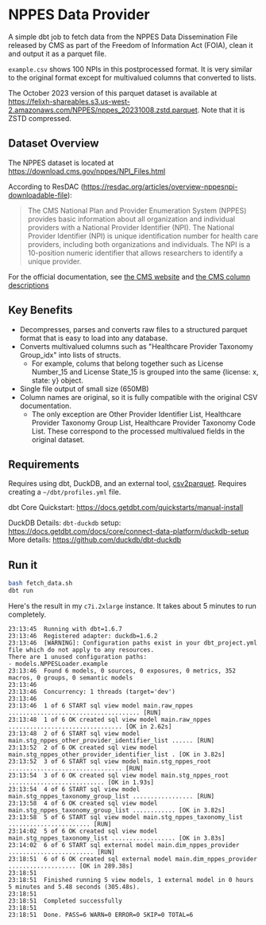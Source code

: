 # NPPES Data Provider

A simple dbt job to fetch data from the NPPES Data Dissemination File released by CMS as part of the Freedom of Information Act (FOIA), clean it and output it as a parquet file. 

`example.csv` shows 100 NPIs in this postprocessed format. It is very similar to the original format except for multivalued columns that converted to lists.

The October 2023 version of this parquet dataset is available at https://felixh-shareables.s3.us-west-2.amazonaws.com/NPPES/nppes_20231008.zstd.parquet. Note that it is ZSTD compressed.

## Dataset Overview

The NPPES dataset is located at https://download.cms.gov/nppes/NPI_Files.html

According to ResDAC (https://resdac.org/articles/overview-nppesnpi-downloadable-file):
>The CMS National Plan and Provider Enumeration System (NPPES) provides basic information about all organization and individual providers with a National Provider Identifier (NPI). The National Provider Identifier (NPI) is unique identification number for health care providers, including both organizations and individuals. The NPI is a 10-position numeric identifier that allows researchers to identify a unique provider.

For the official documentation, see [the CMS website](https://www.cms.gov/medicare/regulations-guidance/administrative-simplification/data-dissemination) and [the CMS column descriptions](https://www.cms.gov/regulations-and-guidance/administrative-simplification/nationalprovidentstand/downloads/data_dissemination_file-readme.pdf)

## Key Benefits
- Decompresses, parses and converts raw files to a structured parquet format that is easy to load into any database.
- Converts multivalued columns such as "Healthcare Provider Taxonomy Group_idx" into lists of structs.
    - For example, colums that belong together such as License Number_15 and License State_15 is grouped into the same {license: x, state: y} object.
- Single file output of small size (650MB)
- Column names are original, so it is fully compatible with the original CSV documentation.
    - The only exception are Other Provider Identifier List, Healthcare Provider Taxonomy Group List, Healthcare Provider Taxonomy Code List. These correspond to the processed multivalued fields in the original dataset.

## Requirements
Requires using dbt, DuckDB, and an external tool, [csv2parquet](https://github.com/domoritz/arrow-tools/tree/main/crates/csv2parquet#examples). Requires creating a `~/dbt/profiles.yml` file. 

dbt Core Quickstart: https://docs.getdbt.com/quickstarts/manual-install

DuckDB Details:
`dbt-duckdb` setup: https://docs.getdbt.com/docs/core/connect-data-platform/duckdb-setup
More details: https://github.com/duckdb/dbt-duckdb

## Run it
```bash
bash fetch_data.sh
dbt run
```


Here's the result in my `c7i.2xlarge` instance. It takes about 5 minutes to run completely.

```
23:13:45  Running with dbt=1.6.7
23:13:46  Registered adapter: duckdb=1.6.2
23:13:46  [WARNING]: Configuration paths exist in your dbt_project.yml file which do not apply to any resources.
There are 1 unused configuration paths:
- models.NPPESLoader.example
23:13:46  Found 6 models, 0 sources, 0 exposures, 0 metrics, 352 macros, 0 groups, 0 semantic models
23:13:46  
23:13:46  Concurrency: 1 threads (target='dev')
23:13:46  
23:13:46  1 of 6 START sql view model main.raw_nppes ..................................... [RUN]
23:13:48  1 of 6 OK created sql view model main.raw_nppes ................................ [OK in 2.62s]
23:13:48  2 of 6 START sql view model main.stg_nppes_other_provider_identifier_list ...... [RUN]
23:13:52  2 of 6 OK created sql view model main.stg_nppes_other_provider_identifier_list . [OK in 3.82s]
23:13:52  3 of 6 START sql view model main.stg_nppes_root ................................ [RUN]
23:13:54  3 of 6 OK created sql view model main.stg_nppes_root ........................... [OK in 1.93s]
23:13:54  4 of 6 START sql view model main.stg_nppes_taxonomy_group_list ................. [RUN]
23:13:58  4 of 6 OK created sql view model main.stg_nppes_taxonomy_group_list ............ [OK in 3.82s]
23:13:58  5 of 6 START sql view model main.stg_nppes_taxonomy_list ....................... [RUN]
23:14:02  5 of 6 OK created sql view model main.stg_nppes_taxonomy_list .................. [OK in 3.83s]
23:14:02  6 of 6 START sql external model main.dim_nppes_provider ........................ [RUN]
23:18:51  6 of 6 OK created sql external model main.dim_nppes_provider ................... [OK in 289.38s]
23:18:51  
23:18:51  Finished running 5 view models, 1 external model in 0 hours 5 minutes and 5.48 seconds (305.48s).
23:18:51  
23:18:51  Completed successfully
23:18:51  
23:18:51  Done. PASS=6 WARN=0 ERROR=0 SKIP=0 TOTAL=6
```